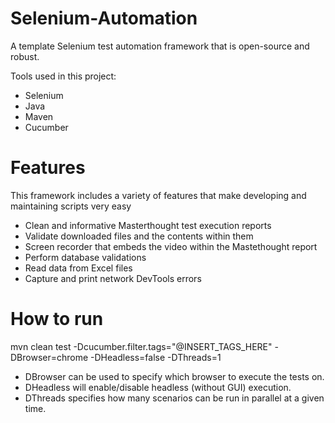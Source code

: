 # Selenium-Automation
A template Selenium test automation framework that is open-source and robust.

Tools used in this project:
- Selenium
- Java
- Maven
- Cucumber

# Features
This framework includes a variety of features that make developing and maintaining scripts very easy
- Clean and informative Masterthought test execution reports
- Validate downloaded files and the contents within them
- Screen recorder that embeds the video within the Mastethought report
- Perform database validations
- Read data from Excel files
- Capture and print network DevTools errors

# How to run

mvn clean test -Dcucumber.filter.tags="@INSERT_TAGS_HERE" -DBrowser=chrome -DHeadless=false -DThreads=1

- DBrowser can be used to specify which browser to execute the tests on.
- DHeadless will enable/disable headless (without GUI) execution.
- DThreads specifies how many scenarios can be run in parallel at a given time.
